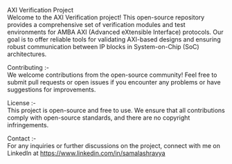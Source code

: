 AXI Verification Project <br>
Welcome to the AXI Verification project! This open-source repository provides a comprehensive set of verification modules and test environments for AMBA AXI (Advanced eXtensible Interface) protocols. Our goal is to offer reliable tools for validating AXI-based designs and ensuring robust communication between IP blocks in System-on-Chip (SoC) architectures. <br>

Contributing :- <br>
We welcome contributions from the open-source community! Feel free to submit pull requests or open issues if you encounter any problems or have suggestions for improvements. <br>

License :- <br>
This project is open-source and free to use. We ensure that all contributions comply with open-source standards, and there are no copyright infringements. <br>

Contact :- <br>
For any inquiries or further discussions on the project, connect with me on LinkedIn at https://www.linkedin.com/in/samalashravya



